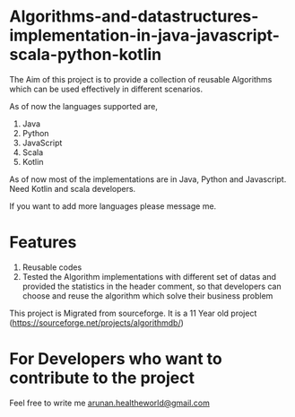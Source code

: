 # Algorithms-and-datastructures-implementation-in-java-javascript-scala-python-kotlin
The Aim of this project is to provide a collection of reusable Algorithms which can be used effectively in different scenarios.

As of now the languages supported are,
1. Java
2. Python
3. JavaScript
4. Scala
5. Kotlin

As of now most of the implementations are in Java, Python and Javascript. Need Kotlin and scala developers.

If you want to add more languages please message me.

# Features
1. Reusable codes
2. Tested the Algorithm implementations with different set of datas and provided the statistics in the header comment, so that developers can choose and reuse the algorithm which solve their business problem

This project is Migrated from sourceforge. It is a 11 Year old project (https://sourceforge.net/projects/algorithmdb/)

# For Developers who want to contribute to the project

Feel free to write me arunan.healtheworld@gmail.com
